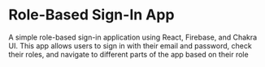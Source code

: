 # Role-Based Sign-In App

A simple role-based sign-in application using React, Firebase, and Chakra UI. This app allows users to sign in with their email and password, check their roles, and navigate to different parts of the app based on their role